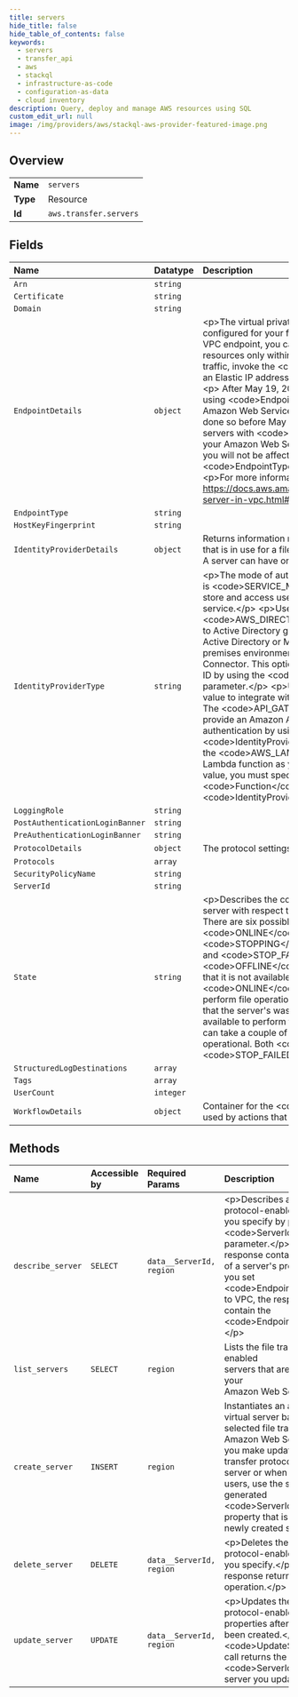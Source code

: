 ```yaml
---
title: servers
hide_title: false
hide_table_of_contents: false
keywords:
  - servers
  - transfer_api
  - aws    
  - stackql
  - infrastructure-as-code
  - configuration-as-data
  - cloud inventory
description: Query, deploy and manage AWS resources using SQL
custom_edit_url: null
image: /img/providers/aws/stackql-aws-provider-featured-image.png
---
```

  
    

## Overview
<table><tbody>
<tr><td><b>Name</b></td><td><code>servers</code></td></tr>
<tr><td><b>Type</b></td><td>Resource</td></tr>
<tr><td><b>Id</b></td><td><code>aws.transfer.servers</code></td></tr>
</tbody></table>

## Fields
| Name | Datatype | Description |
|:-----|:---------|:------------|
| `Arn` | `string` |  |
| `Certificate` | `string` |  |
| `Domain` | `string` |  |
| `EndpointDetails` | `object` | &lt;p&gt;The virtual private cloud (VPC) endpoint settings that are configured for your file transfer protocol-enabled server. With a VPC endpoint, you can restrict access to your server and resources only within your VPC. To control incoming internet traffic, invoke the &lt;code&gt;UpdateServer&lt;/code&gt; API and attach an Elastic IP address to your server's endpoint.&lt;/p&gt; &lt;note&gt; &lt;p&gt; After May 19, 2021, you won't be able to create a server using &lt;code&gt;EndpointType=VPC_ENDPOINT&lt;/code&gt; in your Amazon Web Servicesaccount if your account hasn't already done so before May 19, 2021. If you have already created servers with &lt;code&gt;EndpointType=VPC_ENDPOINT&lt;/code&gt; in your Amazon Web Servicesaccount on or before May 19, 2021, you will not be affected. After this date, use &lt;code&gt;EndpointType&lt;/code&gt;=&lt;code&gt;VPC&lt;/code&gt;.&lt;/p&gt; &lt;p&gt;For more information, see https://docs.aws.amazon.com/transfer/latest/userguide/create-server-in-vpc.html#deprecate-vpc-endpoint.&lt;/p&gt; &lt;/note&gt; |
| `EndpointType` | `string` |  |
| `HostKeyFingerprint` | `string` |  |
| `IdentityProviderDetails` | `object` | Returns information related to the type of user authentication that is in use for a file transfer protocol-enabled server's users. A server can have only one method of authentication. |
| `IdentityProviderType` | `string` | &lt;p&gt;The mode of authentication for a server. The default value is &lt;code&gt;SERVICE_MANAGED&lt;/code&gt;, which allows you to store and access user credentials within the Transfer Family service.&lt;/p&gt; &lt;p&gt;Use &lt;code&gt;AWS_DIRECTORY_SERVICE&lt;/code&gt; to provide access to Active Directory groups in Directory Service for Microsoft Active Directory or Microsoft Active Directory in your on-premises environment or in Amazon Web Services using AD Connector. This option also requires you to provide a Directory ID by using the &lt;code&gt;IdentityProviderDetails&lt;/code&gt; parameter.&lt;/p&gt; &lt;p&gt;Use the &lt;code&gt;API_GATEWAY&lt;/code&gt; value to integrate with an identity provider of your choosing. The &lt;code&gt;API_GATEWAY&lt;/code&gt; setting requires you to provide an Amazon API Gateway endpoint URL to call for authentication by using the &lt;code&gt;IdentityProviderDetails&lt;/code&gt; parameter.&lt;/p&gt; &lt;p&gt;Use the &lt;code&gt;AWS_LAMBDA&lt;/code&gt; value to directly use an Lambda function as your identity provider. If you choose this value, you must specify the ARN for the Lambda function in the &lt;code&gt;Function&lt;/code&gt; parameter for the &lt;code&gt;IdentityProviderDetails&lt;/code&gt; data type.&lt;/p&gt; |
| `LoggingRole` | `string` |  |
| `PostAuthenticationLoginBanner` | `string` |  |
| `PreAuthenticationLoginBanner` | `string` |  |
| `ProtocolDetails` | `object` |  The protocol settings that are configured for your server.  |
| `Protocols` | `array` |  |
| `SecurityPolicyName` | `string` |  |
| `ServerId` | `string` |  |
| `State` | `string` | &lt;p&gt;Describes the condition of a file transfer protocol-enabled server with respect to its ability to perform file operations. There are six possible states: &lt;code&gt;OFFLINE&lt;/code&gt;, &lt;code&gt;ONLINE&lt;/code&gt;, &lt;code&gt;STARTING&lt;/code&gt;, &lt;code&gt;STOPPING&lt;/code&gt;, &lt;code&gt;START_FAILED&lt;/code&gt;, and &lt;code&gt;STOP_FAILED&lt;/code&gt;.&lt;/p&gt; &lt;p&gt; &lt;code&gt;OFFLINE&lt;/code&gt; indicates that the server exists, but that it is not available for file operations. &lt;code&gt;ONLINE&lt;/code&gt; indicates that the server is available to perform file operations. &lt;code&gt;STARTING&lt;/code&gt; indicates that the server's was instantiated, but the server is not yet available to perform file operations. Under normal conditions, it can take a couple of minutes for the server to be completely operational. Both &lt;code&gt;START_FAILED&lt;/code&gt; and &lt;code&gt;STOP_FAILED&lt;/code&gt; are error conditions.&lt;/p&gt; |
| `StructuredLogDestinations` | `array` |  |
| `Tags` | `array` |  |
| `UserCount` | `integer` |  |
| `WorkflowDetails` | `object` | Container for the &lt;code&gt;WorkflowDetail&lt;/code&gt; data type. It is used by actions that trigger a workflow to begin execution. |
## Methods
| Name | Accessible by | Required Params | Description |
|:-----|:--------------|:----------------|:------------|
| `describe_server` | `SELECT` | `data__ServerId, region` | &lt;p&gt;Describes a file transfer protocol-enabled server that you specify by passing the &lt;code&gt;ServerId&lt;/code&gt; parameter.&lt;/p&gt; &lt;p&gt;The response contains a description of a server's properties. When you set &lt;code&gt;EndpointType&lt;/code&gt; to VPC, the response will contain the &lt;code&gt;EndpointDetails&lt;/code&gt;.&lt;/p&gt; |
| `list_servers` | `SELECT` | `region` | Lists the file transfer protocol-enabled <br />servers that are associated with your <br />Amazon Web Services account.<br /> |
| `create_server` | `INSERT` | `region` | Instantiates an auto-scaling virtual server based on the selected file transfer protocol in Amazon Web Services. When you make updates to your file transfer protocol-enabled server or when you work with users, use the service-generated &lt;code&gt;ServerId&lt;/code&gt; property that is assigned to the newly created server. |
| `delete_server` | `DELETE` | `data__ServerId, region` | &lt;p&gt;Deletes the file transfer protocol-enabled server that you specify.&lt;/p&gt; &lt;p&gt;No response returns from this operation.&lt;/p&gt; |
| `update_server` | `UPDATE` | `data__ServerId, region` | &lt;p&gt;Updates the file transfer protocol-enabled server's properties after that server has been created.&lt;/p&gt; &lt;p&gt;The &lt;code&gt;UpdateServer&lt;/code&gt; call returns the &lt;code&gt;ServerId&lt;/code&gt; of the server you updated.&lt;/p&gt; |
